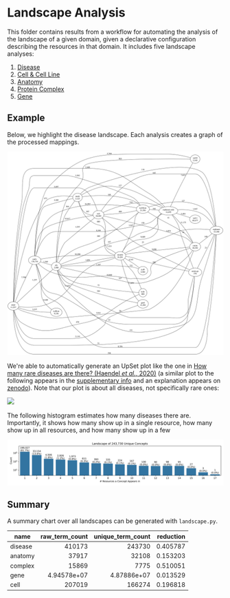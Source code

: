 # Landscape Analysis

This folder contains results from a workflow for automating the analysis of the landscape of a given domain,
given a declarative configuration describing the resources in that domain. It includes five landscape analyses:

1. [Disease](disease/disease-landscape.ipynb)
2. [Cell & Cell Line](cell/cell-landscape.ipynb)
3. [Anatomy](anatomy/anatomy-landscape.ipynb)
4. [Protein Complex](complex/complex-landscape.ipynb)
5. [Gene](gene/gene-landscape.ipynb)

## Example

Below, we highlight the disease landscape. Each analysis creates a graph of the processed mappings.

![](disease/graph.svg)

We're able to automatically generate an UpSet plot like the one in [How many rare diseases are there? (Haendel *et
al.*, 2020)](https://doi.org/10.1038/d41573-019-00180-y)  (a similar plot to the following appears in
the [supplementary info](https://media.nature.com/original/magazine-assets/d41573-019-00180-y/17308594) and an
explanation appears on [zenodo](https://zenodo.org/records/3478576)). Note that our plot is about all diseases, not
specifically rare ones:

![](disease/landscape_upset.svg)

The following histogram estimates how many diseases there are. Importantly, it shows how many show up in a single
resource, how many show up in all resources, and how many show up in a few

![](disease/landscape_histogram.svg)

## Summary

A summary chart over all landscapes can be generated with `landscape.py`.

| name    | raw_term_count | unique_term_count | reduction |
|---------|---------------:|------------------:|----------:|
| disease |         410173 |            243730 |  0.405787 |
| anatomy |          37917 |             32108 |  0.153203 |
| complex |          15869 |              7775 |  0.510051 |
| gene    |    4.94578e+07 |       4.87886e+07 |  0.013529 |
| cell    |         207019 |            166274 |  0.196818 |